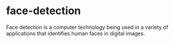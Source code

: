 # face-detection
Face detection is a computer technology being used in a variety of applications that identifies human faces in digital images.
